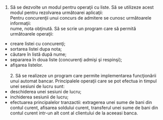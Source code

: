      
   1. Să se dezvolte un modul pentru operaţii cu liste. Să se utilizeze acest modul pentru
rezolvarea următoarei aplicaţii:<br/>
Pentru concurenţii unui concurs de admitere se cunosc următoarele informaţii:<br/>
nume, nota obţinută. Să se scrie un program care să permită următoarele operaţii:<br/>
- creare listei cu concurenţi;<br/>
- sortarea listei dupa nota;<br/>
- căutare în listă după nume;<br/>
- separarea în doua liste (concurenţi admişi şi respinşi);<br/>
- afişarea listelor. <br><br>
     2. Să se realizeze un program care permite implementarea funcţionării unui automat
bancar. Principalele operaţii care se pot efectua in timpul unei sesiuni de lucru sunt:<br/>
- deschiderea unei sesiuni de lucru;<br/>
- inchiderea sesiunii de lucru;<br/>
- efectuarea principalelor tranzactii: extragerea unei sume de bani din contul curent, afisarea soldului curent, transferul unei sume de bani din contul curent intr-un alt cont al
clientului de la aceeasi banca.<br/>
